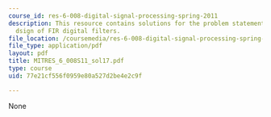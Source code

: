 ```yaml
---
course_id: res-6-008-digital-signal-processing-spring-2011
description: This resource contains solutions for the problem statements related to
  dsign of FIR digital filters.
file_location: /coursemedia/res-6-008-digital-signal-processing-spring-2011/77e21cf556f0959e80a527d2be4e2c9f_MITRES_6_008S11_sol17.pdf
file_type: application/pdf
layout: pdf
title: MITRES_6_008S11_sol17.pdf
type: course
uid: 77e21cf556f0959e80a527d2be4e2c9f

---
```

None